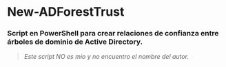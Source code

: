 # New-ADForestTrust
### Script en PowerShell para crear relaciones de confianza entre árboles de dominio de Active Directory.

> *Este script NO es mio y no encuentro el nombre del autor.*
